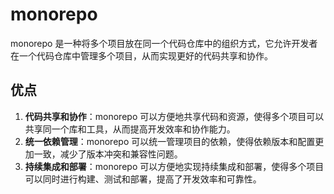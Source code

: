 # monorepo
monorepo 是一种将多个项目放在同一个代码仓库中的组织方式，它允许开发者在一个代码仓库中管理多个项目，从而实现更好的代码共享和协作。

## 优点
1. **代码共享和协作**：monorepo 可以方便地共享代码和资源，使得多个项目可以共享同一个库和工具，从而提高开发效率和协作能力。
2. **统一依赖管理**：monorepo 可以统一管理项目的依赖，使得依赖版本和配置更加一致，减少了版本冲突和兼容性问题。
3. **持续集成和部署**：monorepo 可以方便地实现持续集成和部署，使得多个项目可以同时进行构建、测试和部署，提高了开发效率和可靠性。